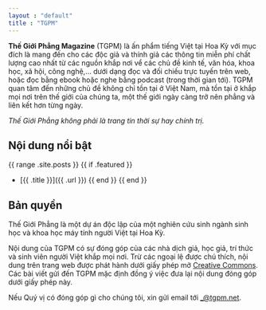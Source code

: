 ```yaml
---
layout : "default"
title : "TGPM"
---
```


**Thế Giới Phẳng Magazine** (TGPM) là ấn phẩm tiếng Việt tại Hoa Kỳ với mục đích là mang đến cho các độc giả và thính giả các thông tin miễn phí chất lượng cao nhất từ các nguồn khắp nơi vể các chủ đề kinh tế, văn hóa, khoa học, xã hội, công nghệ,... dưới dạng đọc và đối chiếu trực tuyến trên web, hoặc đọc bằng ebook hoặc nghe bằng podcast (trong thời gian tới). TGPM quan tâm đến những chủ đề không chỉ tồn tại ở Việt Nam, mà tồn tại ở khắp mọi nơi trên thế giới của chúng ta, một thế giới ngày càng trở nên phẳng và liên kết hơn từng ngày.

_Thế Giới Phẳng không phải là trang tin thời sự hay chính trị._

Nội dung nổi bật
---

{{ range .site.posts }}
{{ if .featured }}
- [{{ .title }}]({{ .url }})
{{ end }}
{{ end }}

Bản quyền
---

Thế Giới Phẳng là một dự án độc lập của một nghiên cứu sinh ngành sinh học và khoa học máy tính người Việt tại Hoa Kỳ.

Nội dung của TGPM có sự đóng góp của các nhà dịch giả, học giả, trí thức và sinh viên người Việt khắp mọi nơi. Trừ các ngoại lệ được chú thích, nội dung trên trang web được phát hành dưới giấy phép mở [Creative Commons](http://creativecommons.org/licenses/by/3.0/). Các bài viết gửi đến TGPM mặc định đồng ý việc đưa lại nội dung đóng góp dưới giấy phép này.

Nếu Quý vị có đóng góp gì cho chúng tôi, xin gửi email tới _@tgpm.net. 

